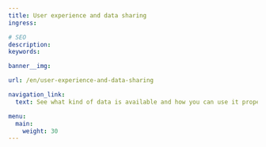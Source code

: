 ```yaml
---
title: User experience and data sharing
ingress:

# SEO
description:
keywords:

banner__img:

url: /en/user-experience-and-data-sharing

navigation_link:
  text: See what kind of data is available and how you can use it properly

menu:
  main:
    weight: 30
---
```

